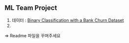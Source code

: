 ## ML Team Project

1. 데이터 : [Binary Classification with a Bank Churn Dataset](https://www.kaggle.com/competitions/playground-series-s4e1/overview)
2. 

=> Readme 파일을 꾸며주세요
